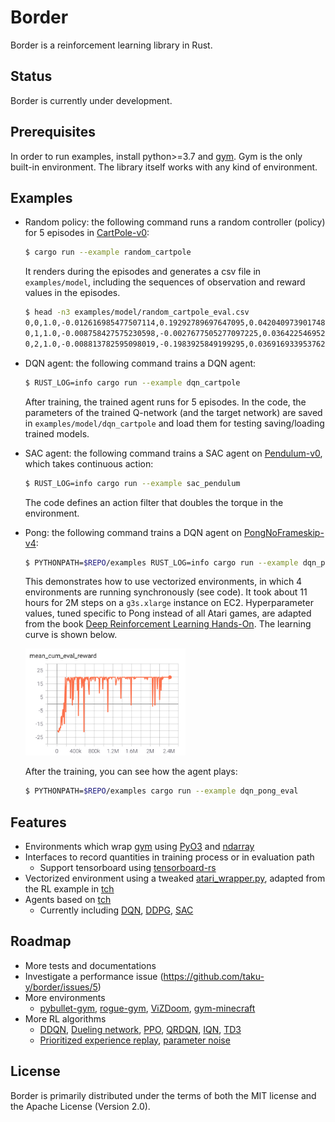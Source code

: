 # Border

Border is a reinforcement learning library in Rust.

## Status

Border is currently under development.

## Prerequisites

In order to run examples, install python>=3.7 and [gym](https://gym.openai.com). Gym is the only built-in environment. The library itself works with any kind of environment.

## Examples

* Random policy: the following command runs a random controller (policy) for 5 episodes in [CartPole-v0](https://gym.openai.com/envs/CartPole-v0/):

  ```bash
  $ cargo run --example random_cartpole
  ```

  It renders during the episodes and generates a csv file in `examples/model`, including the sequences of observation and reward values in the episodes.

  ```bash
  $ head -n3 examples/model/random_cartpole_eval.csv
  0,0,1.0,-0.012616985477507114,0.19292789697647095,0.04204097390174866,-0.2809212803840637
  0,1,1.0,-0.008758427575230598,-0.0027677505277097225,0.036422546952962875,0.024719225242733955
  0,2,1.0,-0.008813782595098019,-0.1983925849199295,0.036916933953762054,0.3286677300930023
  ```

* DQN agent: the following command trains a DQN agent:

  ```bash
  $ RUST_LOG=info cargo run --example dqn_cartpole
  ```

  After training, the trained agent runs for 5 episodes. In the code, the parameters of the trained Q-network (and the target network) are saved in `examples/model/dqn_cartpole` and load them for testing saving/loading trained models.

* SAC agent: the following command trains a SAC agent on [Pendulum-v0](https://gym.openai.com/envs/Pendulum-v0/), which takes continuous action:

  ```bash
  $ RUST_LOG=info cargo run --example sac_pendulum
  ```

  The code defines an action filter that doubles the torque in the environment.

* Pong: the following command trains a DQN agent on [PongNoFrameskip-v4](https://gym.openai.com/envs/Pong-v0/):

  ```bash
  $ PYTHONPATH=$REPO/examples RUST_LOG=info cargo run --example dqn_pong_vecenv
  ```

  This demonstrates how to use vectorized environments, in which 4 environments are running synchronously (see code). It took about 11 hours for 2M steps on a `g3s.xlarge` instance on EC2. Hyperparameter values, tuned specific to Pong instead of all Atari games, are adapted from the book [Deep Reinforcement Learning Hands-On](https://www.packtpub.com/product/deep-reinforcement-learning-hands-on-second-edition/9781838826994). The learning curve is shown below.

  <img src="learning_curve.png" width="256">

  After the training, you can see how the agent plays:

  ```bash
  $ PYTHONPATH=$REPO/examples cargo run --example dqn_pong_eval
  ```

## Features

* Environments which wrap [gym]() using [PyO3](https://crates.io/crates/pyo3) and [ndarray](https://crates.io/crates/ndarray)
* Interfaces to record quantities in training process or in evaluation path
  * Support tensorboard using [tensorboard-rs](https://crates.io/crates/tensorboard-rs)
* Vectorized environment using a tweaked [atari_wrapper.py](https://github.com/taku-y/border/blob/main/examples/atari_wrappers.py), adapted from the RL example in [tch](https://crates.io/crates/tch)
* Agents based on [tch](https://crates.io/crates/tch)
  * Currently including [DQN](https://arxiv.org/abs/1312.5602), [DDPG](https://arxiv.org/abs/1509.02971), [SAC](https://arxiv.org/abs/1801.01290)

## Roadmap

* More tests and documentations
* Investigate a performance issue (https://github.com/taku-y/border/issues/5)
* More environments
  * [pybullet-gym](https://github.com/benelot/pybullet-gym), [rogue-gym](https://github.com/kngwyu/rogue-gym), [ViZDoom](https://github.com/mwydmuch/ViZDoom), [gym-minecraft](https://github.com/tambetm/gym-minecraft)
* More RL algorithms
  * [DDQN](https://arxiv.org/abs/1509.06461), [Dueling network](https://arxiv.org/abs/1511.06581), [PPO](https://arxiv.org/abs/1707.06347), [QRDQN](https://arxiv.org/abs/1710.10044), [IQN](https://arxiv.org/abs/1806.06923), [TD3](https://arxiv.org/abs/1802.09477)
  * [Prioritized experience replay](https://arxiv.org/abs/1511.05952), [parameter noise](https://arxiv.org/abs/1706.01905)

## License

Border is primarily distributed under the terms of both the MIT license and the Apache License (Version 2.0).
